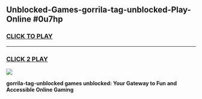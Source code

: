 
## Unblocked-Games-gorrila-tag-unblocked-Play-Online #0u7hp
<h3>
<a href="https://news.freeplayer.one?title=gorrila-tag-unblocked&ref=3">CLICK TO PLAY</a></h3>
<hr>

<h3>
<a href="https://news.freeplayer.one?title=gorrila-tag-unblocked&ref=3">CLICK 2 PLAY</a>
  
</h3>

<a href="https://news.freeplayer.one?title=gorrila-tag-unblocked&ref=3"><img src="https://clearcache.store/games.png"></a>


**gorrila-tag-unblocked games unblocked: Your Gateway to Fun and Accessible Online Gaming**
